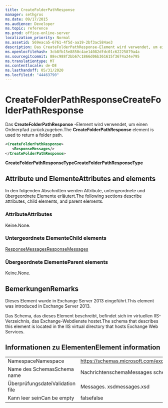 ```yaml
---
title: CreateFolderPathResponse
manager: sethgros
ms.date: 09/17/2015
ms.audience: Developer
ms.topic: reference
ms.prod: office-online-server
localization_priority: Normal
ms.assetid: 569eaca5-6761-4f5d-aa19-2bf3ac584ae3
description: Das CreateFolderPathResponse-Element wird verwendet, um einen Ordnerpfad zurückzugeben.
ms.openlocfilehash: 3cb8fb15e8850c4ae14082dfdc01c62225879a4a
ms.sourcegitcommit: 88ec988f2bb67c1866d06b361615f3674a24e795
ms.translationtype: MT
ms.contentlocale: de-DE
ms.lasthandoff: 05/31/2020
ms.locfileid: "44463790"
---
```

# <a name="createfolderpathresponse"></a><span data-ttu-id="81de0-103">CreateFolderPathResponse</span><span class="sxs-lookup"><span data-stu-id="81de0-103">CreateFolderPathResponse</span></span>

<span data-ttu-id="81de0-104">Das **CreateFolderPathResponse** -Element wird verwendet, um einen Ordnerpfad zurückzugeben.</span><span class="sxs-lookup"><span data-stu-id="81de0-104">The **CreateFolderPathResponse** element is used to return a folder path.</span></span> 
  
```XML
<CreateFolderPathResponse>
   <ResponseMessages/>
</CreateFolderPathResponse>
```

 <span data-ttu-id="81de0-105">**CreateFolderPathResponseType**</span><span class="sxs-lookup"><span data-stu-id="81de0-105">**CreateFolderPathResponseType**</span></span>
## <a name="attributes-and-elements"></a><span data-ttu-id="81de0-106">Attribute und Elemente</span><span class="sxs-lookup"><span data-stu-id="81de0-106">Attributes and elements</span></span>

<span data-ttu-id="81de0-107">In den folgenden Abschnitten werden Attribute, untergeordnete und übergeordnete Elemente erläutert.</span><span class="sxs-lookup"><span data-stu-id="81de0-107">The following sections describe attributes, child elements, and parent elements.</span></span>
  
### <a name="attributes"></a><span data-ttu-id="81de0-108">Attribute</span><span class="sxs-lookup"><span data-stu-id="81de0-108">Attributes</span></span>

<span data-ttu-id="81de0-109">Keine.</span><span class="sxs-lookup"><span data-stu-id="81de0-109">None.</span></span>
  
### <a name="child-elements"></a><span data-ttu-id="81de0-110">Untergeordnete Elemente</span><span class="sxs-lookup"><span data-stu-id="81de0-110">Child elements</span></span>

[<span data-ttu-id="81de0-111">ResponseMessages</span><span class="sxs-lookup"><span data-stu-id="81de0-111">ResponseMessages</span></span>](responsemessages.md)
  
### <a name="parent-elements"></a><span data-ttu-id="81de0-112">Übergeordnete Elemente</span><span class="sxs-lookup"><span data-stu-id="81de0-112">Parent elements</span></span>

<span data-ttu-id="81de0-113">Keine.</span><span class="sxs-lookup"><span data-stu-id="81de0-113">None.</span></span>
  
## <a name="remarks"></a><span data-ttu-id="81de0-114">Bemerkungen</span><span class="sxs-lookup"><span data-stu-id="81de0-114">Remarks</span></span>

<span data-ttu-id="81de0-115">Dieses Element wurde in Exchange Server 2013 eingeführt.</span><span class="sxs-lookup"><span data-stu-id="81de0-115">This element was introduced in Exchange Server 2013.</span></span>
  
<span data-ttu-id="81de0-116">Das Schema, das dieses Element beschreibt, befindet sich im virtuellen IIS-Verzeichnis, das Exchange-Webdienste hostet.</span><span class="sxs-lookup"><span data-stu-id="81de0-116">The schema that describes this element is located in the IIS virtual directory that hosts Exchange Web Services.</span></span>
  
## <a name="element-information"></a><span data-ttu-id="81de0-117">Informationen zu Elementen</span><span class="sxs-lookup"><span data-stu-id="81de0-117">Element information</span></span>

|||
|:-----|:-----|
|<span data-ttu-id="81de0-118">Namespace</span><span class="sxs-lookup"><span data-stu-id="81de0-118">Namespace</span></span>  <br/> |https://schemas.microsoft.com/exchange/services/2006/messages  <br/> |
|<span data-ttu-id="81de0-119">Name des Schemas</span><span class="sxs-lookup"><span data-stu-id="81de0-119">Schema name</span></span>  <br/> |<span data-ttu-id="81de0-120">Nachrichtenschema</span><span class="sxs-lookup"><span data-stu-id="81de0-120">Messages schema</span></span>  <br/> |
|<span data-ttu-id="81de0-121">Überprüfungsdatei</span><span class="sxs-lookup"><span data-stu-id="81de0-121">Validation file</span></span>  <br/> |<span data-ttu-id="81de0-122">Messages. xsd</span><span class="sxs-lookup"><span data-stu-id="81de0-122">messages.xsd</span></span>  <br/> |
|<span data-ttu-id="81de0-123">Kann leer sein</span><span class="sxs-lookup"><span data-stu-id="81de0-123">Can be empty</span></span>  <br/> |<span data-ttu-id="81de0-124">false</span><span class="sxs-lookup"><span data-stu-id="81de0-124">false</span></span>  <br/> |
   

